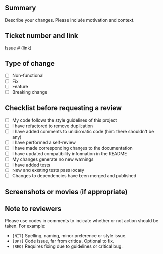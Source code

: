 ## Summary

Describe your changes. Please include motivation and context.

## Ticket number and link

Issue # (link)

## Type of change

- [ ] Non-functional
- [ ] Fix
- [ ] Feature
- [ ] Breaking change

## Checklist before requesting a review

- [ ] My code follows the style guidelines of this project
- [ ] I have refactored to remove duplication
- [ ] I have added comments to unidiomatic code (hint: there shouldn't be any)
- [ ] I have performed a self-review
- [ ] I have made corresponding changes to the documentation
- [ ] I have updated compatibility information in the README
- [ ] My changes generate no new warnings
- [ ] I have added tests
- [ ] New and existing tests pass locally
- [ ] Changes to dependencies have been merged and published

## Screenshots or movies (if appropriate)

## Note to reviewers

Please use codes in comments to indicate whether or not action should be taken. For example:
* `[NIT]` Spelling, naming, minor preference or style issue.
* `[OPT]` Code issue, far from critical. Optional to fix.
* `[REQ]` Requires fixing due to guidelines or critical bug.

